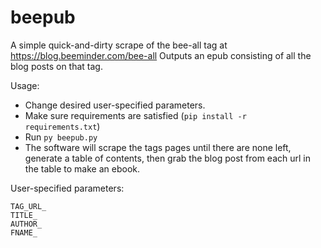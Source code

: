 # beepub

A simple quick-and-dirty scrape of the bee-all tag at https://blog.beeminder.com/bee-all
Outputs an epub consisting of all the blog posts on that tag. 

Usage: 
* Change desired user-specified parameters. 
* Make sure requirements are satisfied (`pip install -r requirements.txt`)
* Run `py beepub.py`
* The software will scrape the tags pages until there are none left, generate a table of contents, then grab the blog post from each url in the table to make an ebook. 

User-specified parameters:
```
TAG_URL_
TITLE_
AUTHOR_
FNAME_
```
